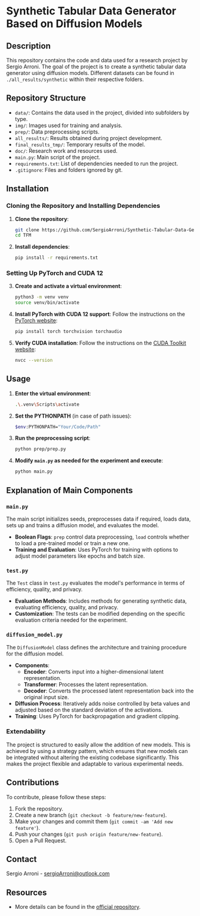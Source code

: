 # Synthetic Tabular Data Generator Based on Diffusion Models

## Description

This repository contains the code and data used for a research project by Sergio Arroni. The goal of the project is to create a synthetic tabular data generator using diffusion models. Different datasets can be found in `./all_results/synthetic` within their respective folders.

## Repository Structure

- `data/`: Contains the data used in the project, divided into subfolders by type.
- `img/`: Images used for training and analysis.
- `prep/`: Data preprocessing scripts.
- `all_results/`: Results obtained during project development.
- `final_results_tmp/`: Temporary results of the model.
- `doc/`: Research work and resources used.
- `main.py`: Main script of the project.
- `requirements.txt`: List of dependencies needed to run the project.
- `.gitignore`: Files and folders ignored by git.

## Installation

### Cloning the Repository and Installing Dependencies

1. **Clone the repository**:

   ```bash
   git clone https://github.com/SergioArroni/Synthetic-Tabular-Data-Generator.git
   cd TFM
   ```

2. **Install dependencies**:

   ```bash
   pip install -r requirements.txt
   ```

### Setting Up PyTorch and CUDA 12

3. **Create and activate a virtual environment**:

   ```bash
   python3 -m venv venv
   source venv/bin/activate
   ```

4. **Install PyTorch with CUDA 12 support**:
   Follow the instructions on the [PyTorch website](https://pytorch.org/get-started/locally/):

   ```bash
   pip install torch torchvision torchaudio
   ```

5. **Verify CUDA installation**:
   Follow the instructions on the [CUDA Toolkit website](https://developer.nvidia.com/cuda-toolkit):
   ```bash
   nvcc --version
   ```

## Usage

1. **Enter the virtual environment**:

   ```bash
   .\.venv\Scripts\activate
   ```

2. **Set the PYTHONPATH** (in case of path issues):

   ```bash
   $env:PYTHONPATH="Your/Code/Path"
   ```

3. **Run the preprocessing script**:

   ```bash
   python prep/prep.py
   ```

4. **Modify `main.py` as needed for the experiment and execute**:
   ```bash
   python main.py
   ```

## Explanation of Main Components

### `main.py`

The main script initializes seeds, preprocesses data if required, loads data, sets up and trains a diffusion model, and evaluates the model.

- **Boolean Flags**: `prep` control data preprocessing, `load` controls whether to load a pre-trained model or train a new one.
- **Training and Evaluation**: Uses PyTorch for training with options to adjust model parameters like epochs and batch size.

### `test.py`

The `Test` class in `test.py` evaluates the model's performance in terms of efficiency, quality, and privacy.

- **Evaluation Methods**: Includes methods for generating synthetic data, evaluating efficiency, quality, and privacy.
- **Customization**: The tests can be modified depending on the specific evaluation criteria needed for the experiment.

### `diffusion_model.py`

The `DiffusionModel` class defines the architecture and training procedure for the diffusion model.

- **Components**:
  - **Encoder**: Converts input into a higher-dimensional latent representation.
  - **Transformer**: Processes the latent representation.
  - **Decoder**: Converts the processed latent representation back into the original input size.
- **Diffusion Process**: Iteratively adds noise controlled by beta values and adjusted based on the standard deviation of the activations.
- **Training**: Uses PyTorch for backpropagation and gradient clipping.

### Extendability

The project is structured to easily allow the addition of new models. This is achieved by using a strategy pattern, which ensures that new models can be integrated without altering the existing codebase significantly. This makes the project flexible and adaptable to various experimental needs.

## Contributions

To contribute, please follow these steps:

1. Fork the repository.
2. Create a new branch (`git checkout -b feature/new-feature`).
3. Make your changes and commit them (`git commit -am 'Add new feature'`).
4. Push your changes (`git push origin feature/new-feature`).
5. Open a Pull Request.

## Contact

Sergio Arroni - [sergioArroni@outlook.com](sergioArroni@outlook.com)

## Resources

- More details can be found in the [official repository](https://github.com/SergioArroni/Synthetic-Tabular-Data-Generator).
